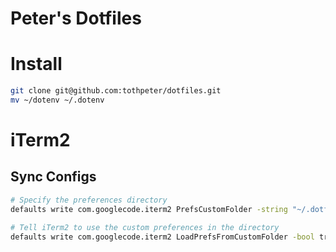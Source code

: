 # Peter's Dotfiles

Install
=======

```bash
git clone git@github.com:tothpeter/dotfiles.git
mv ~/dotenv ~/.dotenv
```

iTerm2
======

## Sync Configs

```bash
# Specify the preferences directory
defaults write com.googlecode.iterm2 PrefsCustomFolder -string "~/.dotfiles/iTerm/settings"

# Tell iTerm2 to use the custom preferences in the directory
defaults write com.googlecode.iterm2 LoadPrefsFromCustomFolder -bool true
```
